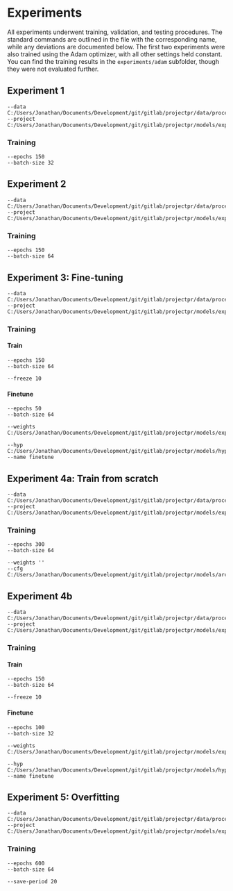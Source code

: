 # Experiments

All experiments underwent training, validation, and testing procedures. The standard commands are outlined in the 
file with the corresponding name, while any deviations are documented below. The first two experiments were also 
trained using the Adam optimizer, with all other settings held constant. You can find the training results in the 
`experiments/adam` subfolder, though they were not evaluated further.

## Experiment 1

```
--data C:/Users/Jonathan/Documents/Development/git/gitlab/projectpr/data/processed/ds_ascent_500/ascent_500.yaml
--project C:/Users/Jonathan/Documents/Development/git/gitlab/projectpr/models/experiments/ex1
```

### Training

```
--epochs 150
--batch-size 32
```

## Experiment 2

```
--data C:/Users/Jonathan/Documents/Development/git/gitlab/projectpr/data/processed/ds_ascent_500/ascent_500.yaml
--project C:/Users/Jonathan/Documents/Development/git/gitlab/projectpr/models/experiments/ex2
```

### Training

```
--epochs 150
--batch-size 64
```

## Experiment 3: Fine-tuning

```
--data C:/Users/Jonathan/Documents/Development/git/gitlab/projectpr/data/processed/ds_ascent_500/ascent_500.yaml
--project C:/Users/Jonathan/Documents/Development/git/gitlab/projectpr/models/experiments/ex3   
```

### Training

#### Train

```
--epochs 150
--batch-size 64

--freeze 10
```

#### Finetune

```
--epochs 50
--batch-size 64

--weights C:/Users/Jonathan/Documents/Development/git/gitlab/projectpr/models/experiments/ex3/train/weights/best.pt

--hyp C:/Users/Jonathan/Documents/Development/git/gitlab/projectpr/models/hyps/hyp.finetune.yaml
--name finetune
```

## Experiment 4a: Train from scratch

```
--data C:/Users/Jonathan/Documents/Development/git/gitlab/projectpr/data/processed/ds_ascent_1000/ascent_1000.yaml
--project C:/Users/Jonathan/Documents/Development/git/gitlab/projectpr/models/experiments/ex4a
```

### Training

```
--epochs 300
--batch-size 64

--weights ''
--cfg C:/Users/Jonathan/Documents/Development/git/gitlab/projectpr/models/architectures/pr_yolov5s.yaml
```

## Experiment 4b

```
--data C:/Users/Jonathan/Documents/Development/git/gitlab/projectpr/data/processed/ds_ascent_1000/ascent_1000.yaml
--project C:/Users/Jonathan/Documents/Development/git/gitlab/projectpr/models/experiments/ex4b
```

### Training

#### Train

```
--epochs 150
--batch-size 64

--freeze 10
```

#### Finetune

```
--epochs 100
--batch-size 32

--weights C:/Users/Jonathan/Documents/Development/git/gitlab/projectpr/models/experiments/ex4b/train/weights/best.pt

--hyp C:/Users/Jonathan/Documents/Development/git/gitlab/projectpr/models/hyps/hyp.finetune.yaml
--name finetune
```

## Experiment 5: Overfitting

```
--data C:/Users/Jonathan/Documents/Development/git/gitlab/projectpr/data/processed/ds_ascent_1000/ascent_1000.yaml
--project C:/Users/Jonathan/Documents/Development/git/gitlab/projectpr/models/experiments/ex5
```

### Training

```
--epochs 600
--batch-size 64

--save-period 20
```
